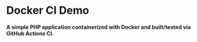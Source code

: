 # Docker CI Demo

**A simple PHP application containerized with Docker and built/tested via GitHub Actions CI.**